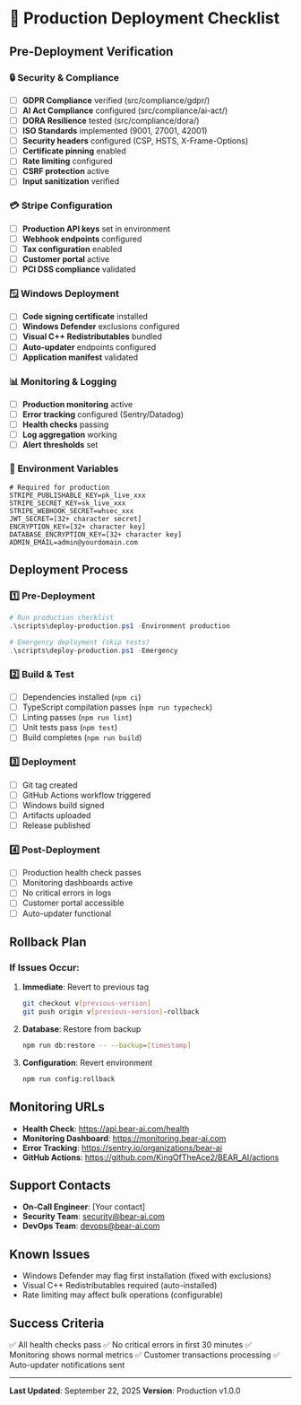 # 🚀 Production Deployment Checklist

## Pre-Deployment Verification

### 🔒 Security & Compliance
- [ ] **GDPR Compliance** verified (src/compliance/gdpr/)
- [ ] **AI Act Compliance** configured (src/compliance/ai-act/)
- [ ] **DORA Resilience** tested (src/compliance/dora/)
- [ ] **ISO Standards** implemented (9001, 27001, 42001)
- [ ] **Security headers** configured (CSP, HSTS, X-Frame-Options)
- [ ] **Certificate pinning** enabled
- [ ] **Rate limiting** configured
- [ ] **CSRF protection** active
- [ ] **Input sanitization** verified

### 💳 Stripe Configuration
- [ ] **Production API keys** set in environment
- [ ] **Webhook endpoints** configured
- [ ] **Tax configuration** enabled
- [ ] **Customer portal** active
- [ ] **PCI DSS compliance** validated

### 🪟 Windows Deployment
- [ ] **Code signing certificate** installed
- [ ] **Windows Defender** exclusions configured
- [ ] **Visual C++ Redistributables** bundled
- [ ] **Auto-updater** endpoints configured
- [ ] **Application manifest** validated

### 📊 Monitoring & Logging
- [ ] **Production monitoring** active
- [ ] **Error tracking** configured (Sentry/Datadog)
- [ ] **Health checks** passing
- [ ] **Log aggregation** working
- [ ] **Alert thresholds** set

### 🔧 Environment Variables
```env
# Required for production
STRIPE_PUBLISHABLE_KEY=pk_live_xxx
STRIPE_SECRET_KEY=sk_live_xxx
STRIPE_WEBHOOK_SECRET=whsec_xxx
JWT_SECRET=[32+ character secret]
ENCRYPTION_KEY=[32+ character key]
DATABASE_ENCRYPTION_KEY=[32+ character key]
ADMIN_EMAIL=admin@yourdomain.com
```

## Deployment Process

### 1️⃣ Pre-Deployment
```powershell
# Run production checklist
.\scripts\deploy-production.ps1 -Environment production

# Emergency deployment (skip tests)
.\scripts\deploy-production.ps1 -Emergency
```

### 2️⃣ Build & Test
- [ ] Dependencies installed (`npm ci`)
- [ ] TypeScript compilation passes (`npm run typecheck`)
- [ ] Linting passes (`npm run lint`)
- [ ] Unit tests pass (`npm test`)
- [ ] Build completes (`npm run build`)

### 3️⃣ Deployment
- [ ] Git tag created
- [ ] GitHub Actions workflow triggered
- [ ] Windows build signed
- [ ] Artifacts uploaded
- [ ] Release published

### 4️⃣ Post-Deployment
- [ ] Production health check passes
- [ ] Monitoring dashboards active
- [ ] No critical errors in logs
- [ ] Customer portal accessible
- [ ] Auto-updater functional

## Rollback Plan

### If Issues Occur:
1. **Immediate**: Revert to previous tag
   ```bash
   git checkout v[previous-version]
   git push origin v[previous-version]-rollback
   ```

2. **Database**: Restore from backup
   ```bash
   npm run db:restore -- --backup=[timestamp]
   ```

3. **Configuration**: Revert environment
   ```bash
   npm run config:rollback
   ```

## Monitoring URLs

- **Health Check**: https://api.bear-ai.com/health
- **Monitoring Dashboard**: https://monitoring.bear-ai.com
- **Error Tracking**: https://sentry.io/organizations/bear-ai
- **GitHub Actions**: https://github.com/KingOfTheAce2/BEAR_AI/actions

## Support Contacts

- **On-Call Engineer**: [Your contact]
- **Security Team**: security@bear-ai.com
- **DevOps Team**: devops@bear-ai.com

## Known Issues

- Windows Defender may flag first installation (fixed with exclusions)
- Visual C++ Redistributables required (auto-installed)
- Rate limiting may affect bulk operations (configurable)

## Success Criteria

✅ All health checks pass
✅ No critical errors in first 30 minutes
✅ Monitoring shows normal metrics
✅ Customer transactions processing
✅ Auto-updater notifications sent

---

**Last Updated**: September 22, 2025
**Version**: Production v1.0.0